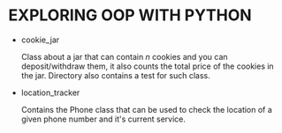 # EXPLORING OOP WITH PYTHON

- cookie_jar
  
  Class about a jar that can contain *n* cookies and you can deposit/withdraw them, it also counts the total price of the cookies in the jar. Directory also contains a test for such class.

- location_tracker

  Contains the Phone class that can be used to check the location of a given phone number and it's current service.


